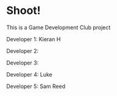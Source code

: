 # Shoot!
This is a Game Development Club project

Developer 1: Kieran H

Developer 2:

Developer 3:

Developer 4: Luke

Developer 5: Sam Reed
